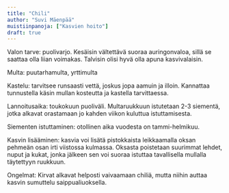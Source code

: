 ```yaml
---
title: "Chili"
author: "Suvi Mäenpää"
muistiinpanoja: ["Kasvien hoito"]
draft: true
---
```


Valon tarve: puolivarjo. Kesäisin vältettävä suoraa auringonvaloa, sillä se saattaa olla liian voimakas. Talvisin olisi hyvä olla apuna kasvivalaisin.

Multa: puutarhamulta, yrttimulta

Kastelu: tarvitsee runsaasti vettä, joskus jopa aamuin ja illoin. Kannattaa tunnustella käsin mullan kosteutta ja kastella tarvittaessa.

Lannoitusaika: toukokuun puoliväli. Multaruukkuun istutetaan 2-3 siementä, jotka alkavat orastamaan jo kahden viikon kuluttua istuttamisesta. 

Siementen istuttaminen: otollinen aika vuodesta on tammi-helmikuu. 

Kasvin lisääminen: kasvia voi lisätä pistokkaista leikkaamalla oksan pehmeän osan irti viistossa kulmassa. Oksasta poistetaan suurimmat lehdet, nuput ja kukat, jonka jälkeen sen voi suoraa istuttaa tavallisella mullalla täytettyyn ruukkuun.

Ongelmat: Kirvat alkavat helposti vaivaamaan chiliä, mutta niihin auttaa kasvin sumuttelu saippualiuoksella. 








